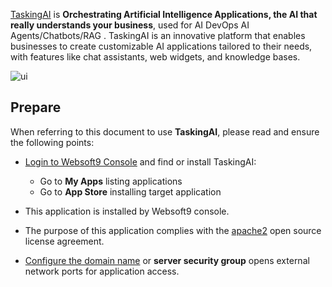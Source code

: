 [TaskingAI](https://www.tasking.ai) is **Orchestrating Artificial Intelligence Applications, the AI that really understands your business**, used for AI DevOps AI Agents/Chatbots/RAG . TaskingAI is an innovative platform that enables businesses to create customizable AI applications tailored to their needs, with features like chat assistants, web widgets, and knowledge bases.


![ui](https://libs.websoft9.com/Websoft9/DocsPicture/zh/taskingai/taskingai-gui-websoft9.png)


## Prepare

When referring to this document to use **TaskingAI**, please read and ensure the following points:

- [Login to Websoft9 Console](./login-console) and find or install TaskingAI:
  - Go to **My Apps** listing applications 
  - Go to **App Store** installing target application

- This application is installed by Websoft9 console.


- The purpose of this application complies with the [apache2](https://opensource.org/licenses/Apache-2.0) open source license agreement.


- [Configure the domain name](./domain-set) or **server security group** opens external network ports for application access.